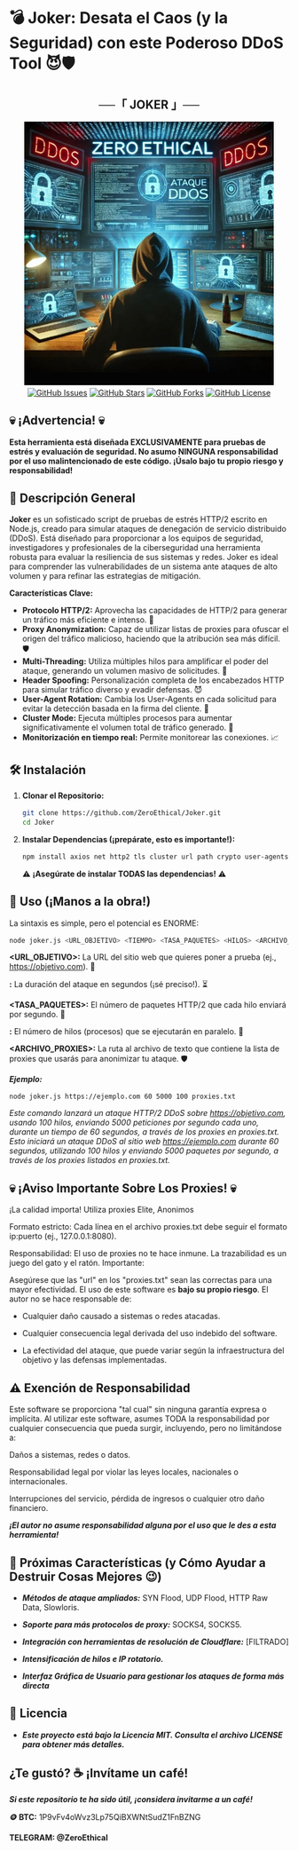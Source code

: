 # 💣 Joker: Desata el Caos (y la Seguridad) con este Poderoso DDoS Tool 😈🛡️

<h2 align="center">
    ──「 JOKER 」──
</h2>



<div align="center">
  <img src="https://github.com/ZeroEthical/Joker/blob/main/image.jpg" alt="ZeroEthical" width="450">
</div>

<div align="center">
    <a href="https://github.com/ZeroEthical/Joker/issues"><img align="center" src="https://img.shields.io/github/issues/ZeroEthical/Joker?style=flat-square" alt="GitHub Issues"></a>
    <a href="https://github.com/ZeroEthical/Joker/stargazers"><img align="center" src="https://img.shields.io/github/stars/ZeroEthical/Joker?style=flat-square" alt="GitHub Stars"></a>
    <a href="https://github.com/ZeroEthical/Joker/network/members"><img align="center" src="https://img.shields.io/github/forks/ZeroEthical/Joker?style=flat-square" alt="GitHub Forks"></a>
    <a href="LICENSE"><img align="center" src="https://img.shields.io/github/license/ZeroEthical/Joker?style=flat-square" alt="GitHub License"></a>
</div>

## 💀 ¡Advertencia! 💀

**Esta herramienta está diseñada EXCLUSIVAMENTE para pruebas de estrés y evaluación de seguridad. No asumo NINGUNA responsabilidad por el uso malintencionado de este código. ¡Úsalo bajo tu propio riesgo y responsabilidad!**

## 🎯 Descripción General

**Joker** es un sofisticado script de pruebas de estrés HTTP/2 escrito en Node.js, creado para simular ataques de denegación de servicio distribuido (DDoS). Está diseñado para proporcionar a los equipos de seguridad, investigadores y profesionales de la ciberseguridad una herramienta robusta para evaluar la resiliencia de sus sistemas y redes. Joker es ideal para comprender las vulnerabilidades de un sistema ante ataques de alto volumen y para refinar las estrategias de mitigación.

**Características Clave:**

*   **Protocolo HTTP/2:** Aprovecha las capacidades de HTTP/2 para generar un tráfico más eficiente e intenso. 📶
*   **Proxy Anonymization:** Capaz de utilizar listas de proxies para ofuscar el origen del tráfico malicioso, haciendo que la atribución sea más difícil. 🛡️
*   **Multi-Threading:** Utiliza múltiples hilos para amplificar el poder del ataque, generando un volumen masivo de solicitudes. 🧵
*   **Header Spoofing:** Personalización completa de los encabezados HTTP para simular tráfico diverso y evadir defensas. 😈
*   **User-Agent Rotation:** Cambia los User-Agents en cada solicitud para evitar la detección basada en la firma del cliente. 🤖
*   **Cluster Mode:** Ejecuta múltiples procesos para aumentar significativamente el volumen total de tráfico generado. 👯
*   **Monitorización en tiempo real:** Permite monitorear las conexiones. 📈

## 🛠️ Instalación

1.  **Clonar el Repositorio:**

    ```bash
    git clone https://github.com/ZeroEthical/Joker.git
    cd Joker
    ```

2.  **Instalar Dependencias (¡prepárate, esto es importante!):**

    ```bash
    npm install axios net http2 tls cluster url path crypto user-agents fs https zlib
    ```

    ⚠️ **¡Asegúrate de instalar TODAS las dependencias!** ⚠️

## 🔪 Uso (¡Manos a la obra!)

La sintaxis es simple, pero el potencial es ENORME:

```bash
node joker.js <URL_OBJETIVO> <TIEMPO> <TASA_PAQUETES> <HILOS> <ARCHIVO_PROXIES>
```
**<URL_OBJETIVO>:** La URL del sitio web que quieres poner a prueba (ej., https://objetivo.com). 🎯

**<TIEMPO>:** La duración del ataque en segundos (¡sé preciso!). ⏳

**<TASA_PAQUETES>:** El número de paquetes HTTP/2 que cada hilo enviará por segundo. 🚀

**<HILOS>:** El número de hilos (procesos) que se ejecutarán en paralelo. 🧵

**<ARCHIVO_PROXIES>:** La ruta al archivo de texto que contiene la lista de proxies que usarás para anonimizar tu ataque. 🛡️


***Ejemplo:***

```
node joker.js https://ejemplo.com 60 5000 100 proxies.txt
```

*Este comando lanzará un ataque HTTP/2 DDoS sobre https://objetivo.com, usando 100 hilos, enviando 5000 peticiones por segundo cada uno, durante un tiempo de 60 segundos, a través de los proxies en proxies.txt.
  Esto iniciará un ataque DDoS al sitio web https://ejemplo.com durante 60 segundos, utilizando 100 hilos y enviando 5000 paquetes por segundo, a través de los proxies listados en proxies.txt.*
  

## 💀 ¡Aviso Importante Sobre Los Proxies! 💀
¡La calidad importa! Utiliza proxies Elite, Anonimos

Formato estricto: Cada línea en el archivo proxies.txt debe seguir el formato ip:puerto (ej., 127.0.0.1:8080).

Responsabilidad: El uso de proxies no te hace inmune. La trazabilidad es un juego del gato y el ratón.
Importante:

Asegúrese que las "url" en los "proxies.txt" sean las correctas para una mayor efectividad.
  El uso de este software es **bajo su propio riesgo**. El autor no se hace responsable de:

*  Cualquier daño causado a sistemas o redes atacadas.

*  Cualquier consecuencia legal derivada del uso indebido del software.

*  La efectividad del ataque, que puede variar según la infraestructura del objetivo y las defensas implementadas.

##  ⚠️ Exención de Responsabilidad
Este software se proporciona "tal cual" sin ninguna garantía expresa o implícita. Al utilizar este software, asumes TODA la responsabilidad por cualquier consecuencia que pueda surgir, incluyendo, pero no limitándose a:

Daños a sistemas, redes o datos.

Responsabilidad legal por violar las leyes locales, nacionales o internacionales.

Interrupciones del servicio, pérdida de ingresos o cualquier otro daño financiero.

***¡El autor no asume responsabilidad alguna por el uso que le des a esta herramienta!***

## 🔧 Próximas Características (y Cómo Ayudar a Destruir Cosas Mejores 😉)
*  ***Métodos de ataque ampliados:*** SYN Flood, UDP Flood, HTTP Raw Data, Slowloris.

*  ***Soporte para más protocolos de proxy:*** SOCKS4, SOCKS5.

*  ***Integración con herramientas de resolución de Cloudflare:*** [FILTRADO]

*  ***Intensificación de hilos e IP rotatorio.***

*  ***Interfaz Gráfica de Usuario para gestionar los ataques de forma más directa***
## 📝 Licencia
*  ***Este proyecto está bajo la Licencia MIT. Consulta el archivo LICENSE para obtener más detalles.***

## ¿Te gustó? ☕ ¡Invítame un café!
***Si este repositorio te ha sido útil, ¡considera invitarme a un café!***

**🪙 BTC:** 1P9vFv4oWvz3Lp75QiBXWNtSudZ1FnBZNG 

**TELEGRAM: @ZeroEthical**
